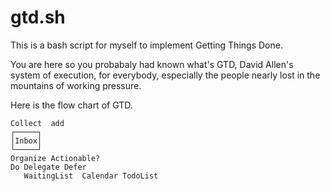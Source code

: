 # gtd.sh
This is a bash script for myself to implement Getting Things Done.

You are here so you probabaly had known what's GTD,
David Allen's system of execution, for everybody,
especially the people nearly lost in the mountains of working pressure.

Here is the flow chart of GTD.

```
Collect  add
┌─────┐
│Inbox│
└─────┘
Organize Actionable?
Do Delegate Defer
   WaitingList  Calendar TodoList

```


